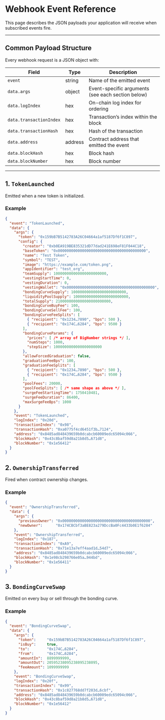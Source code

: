 # Webhook Event Reference

This page describes the JSON payloads your application will receive when subscribed events fire.

---

## Common Payload Structure

Every webhook request is a JSON object with:

| Field             | Type   | Description                                              |
| ----------------- | ------ | -------------------------------------------------------- |
| `event`           | string | Name of the emitted event                                |
| `data.args`       | object | Event-specific arguments (see each section below)        |
| `data.logIndex`   | hex    | On-chain log index for ordering                          |
| `data.transactionIndex` | hex    | Transaction’s index within the block                   |
| `data.transactionHash`  | hex    | Hash of the transaction                                  |
| `data.address`    | address| Contract address that emitted the event                  |
| `data.blockHash`  | hex    | Block hash                                                |
| `data.blockNumber`| hex    | Block number                                              |

---

## 1. `TokenLaunched`

Emitted when a new token is initialized.

### Example

```json
{
  "event": "TokenLaunched",
  "data": {
    "args": {
      "token": "0x159bB7B5142783A26C04664a1af5187Df6f1C897",
      "config": {
        "creator": "0xb0EA919BE835321dD77dad241E698eF81F044C18",
        "baseToken": "0x0000000000000000000000000000000000000000",
        "name": "Test Token",
        "symbol": "TEST",
        "image": "https://example.com/token.png",
        "appIdentifier": "test_org",
        "teamSupply": 100000000000000000000000,
        "vestingStartTime": 0,
        "vestingDuration": 0,
        "vestingWallet": "0x0000000000000000000000000000000000000000",
        "bondingCurveSupply": 1000000000000000000000000,
        "liquidityPoolSupply": 1000000000000000000000000,
        "totalSupply": 2100000000000000000000000,
        "bondingCurveBuyFee": 100,
        "bondingCurveSellFee": 100,
        "bondingCurveFeeSplits": [
          { "recipient": "0x1234…7890", "bps": 500 },
          { "recipient": "0x174C…6284", "bps": 9500 }
        ],
        "bondingCurveParams": {
          "prices": [ /* array of BigNumber strings */ ],
          "numSteps": 1000,
          "stepSize": 1000000000000000000000
        },
        "allowForcedGraduation": false,
        "graduationFeeBps": 100,
        "graduationFeeSplits": [
          { "recipient": "0x1234…7890", "bps": 500 },
          { "recipient": "0x174C…6284", "bps": 9500 }
        ],
        "poolFees": 20000,
        "poolFeeSplits": [ /* same shape as above */ ],
        "surgeFeeStartingTime": 1750410481,
        "surgeFeeDuration": 86400,
        "maxSurgeFeeBps": 1000
      }
    },
    "event": "TokenLaunched",
    "logIndex": "0x20d",
    "transactionIndex": "0x98",
    "transactionHash": "0xa0775f4cd6451f3b…7124",
    "address": "0x8485ad848439659b0dcabcb60009edc65094c066",
    "blockHash": "0x43c8baf59d8a21b8d5…671d8",
    "blockNumber": "0x1e56412"
  }
}
```

## 2. `OwnershipTransferred`

Fired when contract ownership changes.

### Example

```json
{
  "event": "OwnershipTransferred",
  "data": {
    "args": {
      "previousOwner": "0x0000000000000000000000000000000000000000",
      "newOwner":      "0x174CBCbf3aBE823a279DccBa0Fc4433b0E1f6284"
    },
    "event": "OwnershipTransferred",
    "logIndex": "0x187",
    "transactionIndex": "0xA9",
    "transactionHash": "0x71e13a7eff4aad1d…54d7",
    "address": "0x8485ad848439659b0dcabcb60009edc65094c066",
    "blockHash": "0x1e98cb298766e05a…944bd",
    "blockNumber": "0x1e56411"
  }
}
```

## 3. `BondingCurveSwap`

Emitted on every buy or sell through the bonding curve.

### Example


```json
{
  "event": "BondingCurveSwap",
  "data": {
    "args": {
      "token":     "0x159bB7B5142783A26C04664a1af5187Df6f1C897",
      "isBuy":     true,
      "to":        "0x174C…6284",
      "from":      "0x174C…6284",
      "amountIn":  8899999999,
      "amountOut": 20595238095238095238095,
      "feeAmount": 1099999999
    },
    "event": "BondingCurveSwap",
    "logIndex": "0x20f",
    "transactionIndex": "0x99",
    "transactionHash": "0x1c827768dd7f203d…6cbf",
    "address": "0x8485ad848439659b0dcabcb60009edc65094c066",
    "blockHash": "0x43c8baf59d8a21b8d5…671d8",
    "blockNumber": "0x1e56412"
  }
}
```
